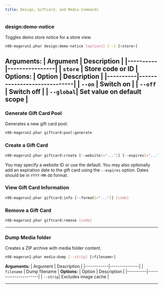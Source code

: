 ```yaml
---
title: Design, Giftcard, and Media Commands
---
```

### design:demo-notice
Toggles demo store notice for a store view.
```sh
n98-magerun2.phar design:demo-notice [options] [--] [<store>]
```
**Arguments:**
| Argument | Description    |
|----------|----------------|
| `store`  | Store code or ID |
**Options:**
| Option   | Description                 |
|----------|-----------------------------|
| `--on`   | Switch on                   |
| `--off`  | Switch off                  |
| `--global`| Set value on default scope  |
---

### Generate Gift Card Pool

Generates a new gift card pool.

```sh
n98-magerun2.phar giftcard:pool:generate
```

### Create a Gift Card

```sh
n98-magerun2.phar giftcard:create [--website[="..."]] [--expires[="..."]] [amount]
```

You may specify a website ID or use the default. You may also optionally
add an expiration date to the gift card using the
`--expires` option. Dates should be in `YYYY-MM-DD` format.

### View Gift Card Information

```sh
n98-magerun2.phar giftcard:info [--format[="..."]] [code]
```

### Remove a Gift Card

```sh
n98-magerun2.phar giftcard:remove [code]
```

---

### Dump Media folder

Creates a ZIP archive with media folder content.

```sh
n98-magerun2.phar media:dump [--strip] [<filename>]
```
**Arguments:**
| Argument   | Description   |
|------------|---------------|
| `filename` | Dump filename |
**Options:**
| Option   | Description          |
|----------|----------------------|
| `--strip`| Excludes image cache |

---
